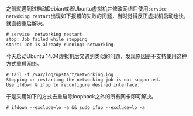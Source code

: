 <!--
.. title: ubuntu 14通过service networking restart重启网络失败
.. slug: ubuntu-14-service-networking-restart-not-working
.. date: 2018-03-02 19:52:54 UTC+08:00
.. tags: 
.. category: 
.. link: 
.. description: 
.. type: text
-->


之前就遇到过启动Debian或者Ubuntu虚拟机并修改网络后使用`service netwoking restart`出现如下报错的失败的问题，当时觉得反正虚拟机启动也快，就直接重启解决。


```shell
# service  networking restart
stop: Job failed while stopping
start: Job is already running: networking
```


今天启动Ubuntu 14.04虚拟机后又遇到类似的问题，发现原因是不支持使用这种方式重启网络。

```shell
# tail -f /var/log/upstart/networking.log
Stopping or restarting the networking job is not supported.
Use ifdown & ifup to reconfigure desired interface.
```

于是采用如下的方式去重启除loopback之外的所有网卡即可解决。


```shell
# ifdown --exclude=lo -a && sudo ifup --exclude=lo -a

```


